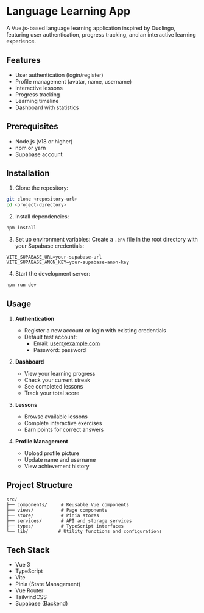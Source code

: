 # Language Learning App

A Vue.js-based language learning application inspired by Duolingo, featuring user authentication, progress tracking, and an interactive learning experience.

## Features

- User authentication (login/register)
- Profile management (avatar, name, username)
- Interactive lessons
- Progress tracking
- Learning timeline
- Dashboard with statistics

## Prerequisites

- Node.js (v18 or higher)
- npm or yarn
- Supabase account

## Installation

1. Clone the repository:
```bash
git clone <repository-url>
cd <project-directory>
```

2. Install dependencies:
```bash
npm install
```

3. Set up environment variables:
Create a `.env` file in the root directory with your Supabase credentials:
```
VITE_SUPABASE_URL=your-supabase-url
VITE_SUPABASE_ANON_KEY=your-supabase-anon-key
```

4. Start the development server:
```bash
npm run dev
```

## Usage

1. **Authentication**
   - Register a new account or login with existing credentials
   - Default test account: 
     - Email: user@example.com
     - Password: password

2. **Dashboard**
   - View your learning progress
   - Check your current streak
   - See completed lessons
   - Track your total score

3. **Lessons**
   - Browse available lessons
   - Complete interactive exercises
   - Earn points for correct answers

4. **Profile Management**
   - Upload profile picture
   - Update name and username
   - View achievement history

## Project Structure

```
src/
├── components/     # Reusable Vue components
├── views/          # Page components
├── store/          # Pinia stores
├── services/       # API and storage services
├── types/          # TypeScript interfaces
└── lib/           # Utility functions and configurations
```

## Tech Stack

- Vue 3
- TypeScript
- Vite
- Pinia (State Management)
- Vue Router
- TailwindCSS
- Supabase (Backend)